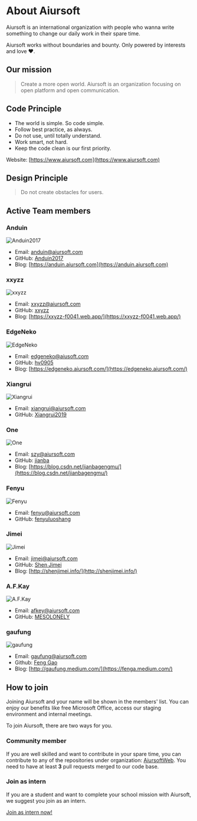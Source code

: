 # About Aiursoft

Aiursoft is an international organization with people who wanna write something to change our daily work in their spare time.

Aiursoft works without boundaries and bounty. Only powered by interests and love ♥.

## Our mission

> Create a more open world. Aiursoft is an organization focusing on open platform and open communication.

## Code Principle

* The world is simple. So code simple.
* Follow best practice, as always.
* Do not use, until totally understand.
* Work smart, not hard.
* Keep the code clean is our first priority.

Website: [https://www.aiursoft.com](https://www.aiursoft.com)

## Design Principle

> Do not create obstacles for users.

## Active Team members

### Anduin

![Anduin2017](https://github.com/Anduin2017.png?size=70)

* Email: [anduin@aiursoft.com](mailto:anduin@aiursoft.com) 
* GitHub: [Anduin2017](https://github.com/Anduin2017) 
* Blog: [https://anduin.aiursoft.com](https://anduin.aiursoft.com)

### xxyzz

![xxyzz](https://github.com/xxyzz.png?size=70)

* Email: [xxyzz@aiursoft.com](mailto:xxyzz@aiursoft.com) 
* GitHub: [xxyzz](https://github.com/xxyzz)
* Blog: [https://xxyzz-f0041.web.app/](https://xxyzz-f0041.web.app/)

### EdgeNeko

![EdgeNeko](https://github.com/hv0905.png?size=70)

* Email: [edgeneko@aiusoft.com](mailto:edgeneko@aiursoft.com) 
* GitHub: [hv0905](https://github.com/hv0905)
* Blog: [https://edgeneko.aiursoft.com/](https://edgeneko.aiursoft.com/)

### Xiangrui

![Xiangrui](https://github.com/Xiangrui2019.png?size=70)

* Email: [xiangrui@aiursoft.com](mailto:xiangrui@aiursoft.com)
* GitHub: [Xiangrui2019](https://github.com/Xiangrui2019)

### One

![One](https://github.com/jianba.png?size=70)

* Email: [szy@aiursoft.com](mailto:szy@aiursoft.com) 
* GitHub: [jianba](https://github.com/jianba)
* Blog: [https://blog.csdn.net/jianbagengmu/](https://blog.csdn.net/jianbagengmu/)

### Fenyu

![Fenyu](https://github.com/fenyuluoshang.png?size=70)

* Email: [fenyu@aiursoft.com](mailto:fenyu@aiursoft.com)
* GitHub: [fenyuluoshang](https://github.com/fenyuluoshang)

### Jimei

![Jimei](https://github.com/shenjimei.png?size=70)

* Email: [jimei@aiursoft.com](mailto:jimei@aiursoft.com)
* GitHub: [Shen Jimei](https://github.com/shenjimei)
* Blog: [http://shenjimei.info/](http://shenjimei.info/)

### A.F.Kay

![A.F.Kay](https://github.com/mesolonely.png?size=70)

* Email: [afkey@aiursoft.com](mailto:afkey@aiursoft.com)
* GitHub: [MESOLONELY](https://github.com/MESOLONELY)

### gaufung
![gaufung](https://github.com/gaufung.png?size=70)

* Email: [gaufung@aiursoft.com](mailto:gaufung@aiursoft.com)
* Github: [Feng Gao](https://github.com/gaufung)
* Blog: [http://gaufung.medium.com/](https://fenga.medium.com/)

## How to join

Joining Aiursoft and your name will be shown in the members' list. You can enjoy our benefits like free Microsoft Office, access our staging environment and internal meetings.

To join Aiursoft, there are two ways for you.

### Community member

If you are well skilled and want to contribute in your spare time, you can contribute to any of the repositories under organization: [AiursoftWeb](https://github.com/AiursoftWeb). You need to have at least **3** pull requests merged to our code base.

### Join as intern

If you are a student and want to complete your school mission with Aiursoft, we suggest you join as an intern.

[Join as intern now!](./Aiursoft%20Intern%20Project.md)
